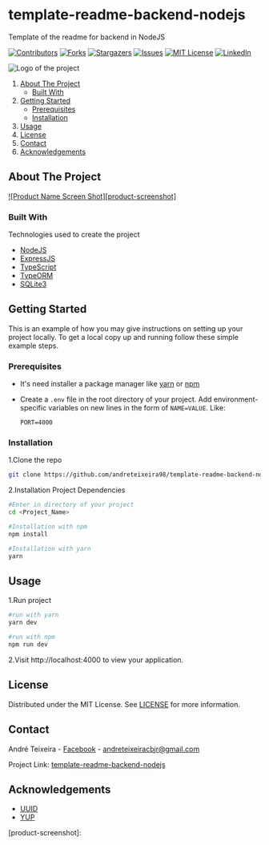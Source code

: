 # template-readme-backend-nodejs
Template of the readme for backend in NodeJS

<!-- PROJECT SHIELDS -->
[![Contributors][contributors-shield]][contributors-url]
[![Forks][forks-shield]][forks-url]
[![Stargazers][stars-shield]][stars-url]
[![Issues][issues-shield]][issues-url]
[![MIT License][license-shield]][license-url]
[![LinkedIn][linkedin-shield]][linkedin-url]

<!-- PROJECT LOGO -->

<img src="" alt='Logo of the project' />


<!-- TABLE OF CONTENTS -->

  <ol>
    <li>
      <a href="#about-the-project">About The Project</a>
      <ul>
        <li><a href="#built-with">Built With</a></li>
      </ul>
    </li>
    <li>
      <a href="#getting-started">Getting Started</a>
      <ul>
        <li><a href="#prerequisites">Prerequisites</a></li>
        <li><a href="#installation">Installation</a></li>
      </ul>
    </li>
    <li><a href="#usage">Usage</a></li>
    <li><a href="#license">License</a></li>
    <li><a href="#contact">Contact</a></li>
    <li><a href="#acknowledgements">Acknowledgements</a></li>
  </ol>




<!-- ABOUT THE PROJECT -->
## About The Project

[![Product Name Screen Shot][product-screenshot]](https://example.com)

### Built With
Technologies used to create the project

* [NodeJS](https://nodejs.org/en/)
* [ExpressJS](https://expressjs.com/)
* [TypeScript](https://www.typescriptlang.org/)
* [TypeORM](https://typeorm.io/#/)
* [SQLite3](https://www.npmjs.com/package/sqlite3/)


<!-- GETTING STARTED -->
## Getting Started

This is an example of how you may give instructions on setting up your project locally.
To get a local copy up and running follow these simple example steps.

### Prerequisites

* It's need installer a package manager like [yarn](https://classic.yarnpkg.com/en/docs/install#debian-stable) or [npm](https://www.npmjs.com/get-npm)

* Create a ```.env``` file in the root directory  of your project. Add environment-specific variables on new lines in the form of ```NAME=VALUE```. Like:

  ```
  PORT=4000
  ```


### Installation

1.Clone the repo

```sh
git clone https://github.com/andreteixeira98/template-readme-backend-nodejs.git <Project_Name>
  ```

2.Installation Project Dependencies

  ```sh
  #Enter in directory of your project
  cd <Project_Name>
  
  #Installation with npm
  npm install

  #Installation with yarn
  yarn
  ```

<!-- USAGE EXAMPLES -->
## Usage

1.Run project

  ```sh
  #run with yarn
  yarn dev

  #run with npm
  npm run dev
  ```

2.Visit http://localhost:4000 to view your application.


<!-- LICENSE -->
## License

 Distributed under the MIT License. See [LICENSE](https://github.com/andreteixeira98/template-readme-backend-nodejs/blob/main/LICENSE) for more information.

<!-- CONTACT -->
## Contact

André Teixeira - [Facebook](https://www.facebook.com/andreteixeiravaz) - andreteixeiracbjr@gmail.com

Project Link: [template-readme-backend-nodejs](https://github.com/andreteixeira98/template-readme-backend-nodejs)


<!-- ACKNOWLEDGEMENTS -->
## Acknowledgements
* [UUID](https://www.npmjs.com/package/uuid)
* [YUP](https://www.npmjs.com/package/yup)


<!-- MARKDOWN LINKS & IMAGES -->
<!-- https://www.markdownguide.org/basic-syntax/#reference-style-links -->
[contributors-shield]: https://img.shields.io/github/contributors/andreteixeira98/template-readme-backend-nodejs.svg?style=for-the-badge
[contributors-url]: https://github.com/andreteixeira98/template-readme-backend-nodejs/graphs/contributors
[forks-shield]: https://img.shields.io/github/forks/andreteixeira98/template-readme-backend-nodejs.svg?style=for-the-badge
[forks-url]: https://github.com/andreteixeira98/template-readme-backend-nodejs/network/members
[stars-shield]: https://img.shields.io/github/stars/andreteixeira98/template-readme-backend-nodejs.svg?style=for-the-badge
[stars-url]: https://github.com/andreteixeira98/template-readme-backend-nodejs/stargazers
[issues-shield]: https://img.shields.io/github/issues/andreteixeira98/template-readme-backend-nodejs.svg?style=for-the-badge
[issues-url]: https://github.com/andreteixeira98/template-readme-backend-nodejs/issues
[license-shield]: https://img.shields.io/github/license/andreteixeira98/template-readme-backend-nodejs.svg?style=for-the-badge
[license-url]: https://github.com/andreteixeira98/template-readme-backend-nodejs/blob/main/LICENSE
[linkedin-shield]: https://img.shields.io/badge/-LinkedIn-black.svg?style=for-the-badge&logo=linkedin&colorB=555
[linkedin-url]: https://linkedin.com/in/andre-teixeira-83a822186
[product-screenshot]: 
